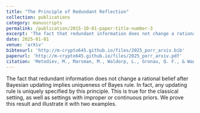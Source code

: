 ```yaml
---
title: "The Principle of Redundant Reflection"
collection: publications
category: manuscripts
permalink: /publication/2015-10-01-paper-title-number-3
excerpt: 'The fact that redundant information does not change a rational belief after Bayesian updating implies uniqueness of Bayes rule.'
date: 2025-01-01
venue: 'arXiv'
bibtexurl: 'http://m-crypto645.github.io/files/2025_porr_arxiv.bib'
paperurl: 'http://m-crypto645.github.io/files/2025_porr_arxiv.pdf'
citation: 'Metodiev, M., Marsman, M., Waldorp, L., Gronau, Q. F., & Wagenmakers, E. J. (2025). The Principle of Redundant Reflection. arXiv preprint arXiv:2503.21719.'
---
```


The fact that redundant information does not change a rational belief after Bayesian updating implies uniqueness of Bayes rule. In fact, any updating rule is uniquely specified by this principle. This is true for the classical setting, as well as settings with improper or continuous priors. We prove this result and illustrate it with two examples.
